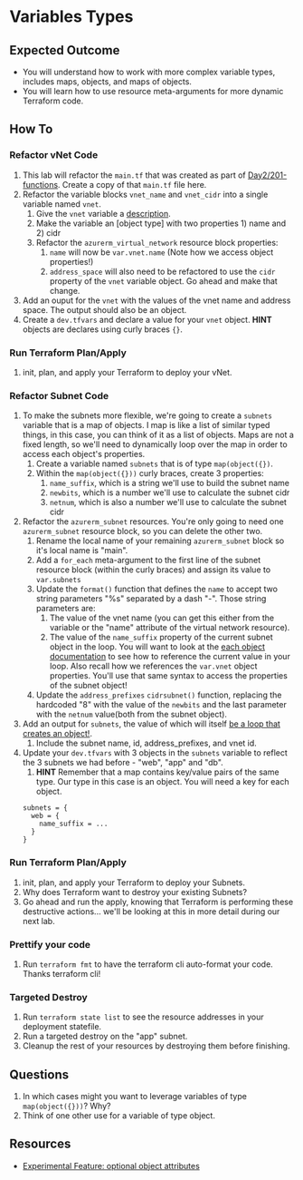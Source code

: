 # Variables Types

## Expected Outcome

* You will understand how to work with more complex variable types, includes maps, objects, and maps of objects.
* You will learn how to use resource meta-arguments for more dynamic Terraform code.

## How To

### Refactor vNet Code
1. This lab will refactor the `main.tf` that was created as part of [Day2/201-functions](../../Day2/201-functions/solution/main.tf). Create a copy of that `main.tf` file here.
1. Refactor the variable blocks `vnet_name` and `vnet_cidr` into a single variable named `vnet`.
    1. Give the `vnet` variable a [description]().
    1. Make the variable an [object type] with two properties 1) name and 2) cidr
    1. Refactor the `azurerm_virtual_network` resource block properties:
          1. `name` will now be `var.vnet.name` (Note how we access object properties!)
          1. `address_space` will also need to be refactored to use the `cidr` property of the `vnet` variable object. Go ahead and make that change.
1. Add an ouput for the `vnet` with the values of the vnet name and address space. The output should also be an object.
1. Create a `dev.tfvars` and declare a value for your `vnet` object. **HINT** objects are declares using curly braces `{}`.

### Run Terraform Plan/Apply
1. init, plan, and apply your Terraform to deploy your vNet.

### Refactor Subnet Code
1. To make the subnets more flexible, we're going to create a `subnets` variable that is a map of objects. I map is like a list of similar typed things, in this case, you can think of it as a list of objects. Maps are not a fixed length, so we'll need to dynamically loop over the map in order to access each object's properties.
    1. Create a variable named `subnets` that is of type `map(object({})`.
    1. Within the `map(object({}))` curly braces, create 3 properties:
        1. `name_suffix`, which is a string we'll use to build the subnet name
        1. `newbits`, which is a number we'll use to calculate the subnet cidr
        1. `netnum`, which is also a number we'll use to calculate the subnet cidr
1. Refactor the `azurerm_subnet` resources. You're only going to need one `azurerm_subnet` resource block, so you can delete the other two.
    1. Rename the local name of your remaining `azurerm_subnet` block so it's local name is "main".
    1. Add a `for_each` meta-argument to the first line of the subnet resource block (within the curly braces) and assign its value to `var.subnets`
    1. Update the `format()` function that defines the `name` to accept two string parameters "%s" separated by a dash "-". Those string parameters are:
        1. The value of the vnet name (you can get this either from the variable or the "name" attribute of the virtual network resource).
        1. The value of the `name_suffix` property of the current subnet object in the loop. You will want to look at the [each object documentation](https://www.terraform.io/language/meta-arguments/for_each#each-value) to see how to reference the current value in your loop. Also recall how we references the `var.vnet` object properties. You'll use that same syntax to access the properties of the subnet object!
    1. Update the `address_prefixes` `cidrsubnet()` function, replacing the hardcoded "8" with the value of the `newbits` and the last parameter with the `netnum` value(both from the subnet object).
1. Add an output for `subnets`, the value of which will itself [be a loop that creates an object!](https://www.terraform.io/language/expressions/for#result-types).
    1. Include the subnet name, id, address_prefixes, and vnet id.
1. Update your `dev.tfvars` with 3 objects in the `subnets` variable to reflect the 3 subnets we had before - "web", "app" and "db".
    1. **HINT** Remember that a map contains key/value pairs of the same type. Our type in this case is an object. You will need a key for each object.
    ```
    subnets = {
      web = {
        name_suffix = ... 
      }
    }
    ```

### Run Terraform Plan/Apply
1. init, plan, and apply your Terraform to deploy your Subnets.
1. Why does Terraform want to destroy your existing Subnets?
1. Go ahead and run the apply, knowing that Terraform is performing these destructive actions... we'll be looking at this in more detail during our next lab.

### Prettify your code
1. Run `terraform fmt` to have the terraform cli auto-format your code. Thanks terraform cli!

### Targeted Destroy
1. Run `terraform state list` to see the resource addresses in your deployment statefile.
1. Run a targeted destroy on the "app" subnet.
1. Cleanup the rest of your resources by destroying them before finishing.

## Questions
1. In which cases might you want to leverage variables of type `map(object({}))`? Why?
1. Think of one other use for a variable of type object.

## Resources
* [Experimental Feature: optional object attributes](https://www.terraform.io/language/expressions/type-constraints#experimental-optional-object-type-attributes)
